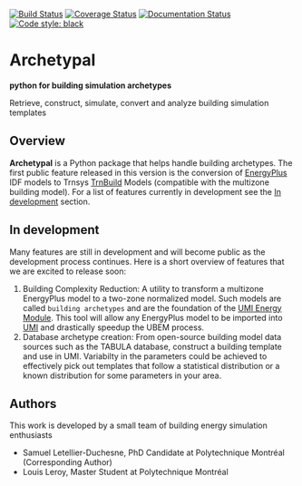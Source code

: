 [![Build Status](https://travis-ci.com/samuelduchesne/archetypal.svg?branch=develop)](https://travis-ci.com/samuelduchesne/archetypal)
[![Coverage Status](https://coveralls.io/repos/github/samuelduchesne/archetypal/badge.svg)](https://coveralls.io/github/samuelduchesne/archetypal)
[![Documentation Status](https://readthedocs.org/projects/archetypal/badge/?version=latest)](https://archetypal.readthedocs.io/en/latest/?badge=latest)
[![Code style: black](https://img.shields.io/badge/code%20style-black-000000.svg)](https://github.com/psf/black)

# Archetypal

**python for building simulation archetypes**

Retrieve, construct, simulate, convert and analyze building simulation templates

## Overview

**Archetypal** is a Python package that helps handle building archetypes. The first public feature released in this
version is the  conversion of [EnergyPlus](https://energyplus.net) IDF models to Trnsys [TrnBuild](http://www.trnsys.com/features/suite-of-tools.php) Models (compatible with the multizone building model). For a list of features
currently in development see the [In development](#in-development) section.

## In development

Many features are still in development and will become public as the development process continues. Here is a short
overview of features that we are excited to release soon:

1. Building Complexity Reduction: A utility to transform a multizone EnergyPlus model to a two-zone normalized model.
Such models are called `building archetypes` and are the foundation of the
[UMI Energy Module](https://umidocs.readthedocs.io/en/latest/docs/model-setup-template.html). This tool will allow
any EnergyPlus model to be imported into [UMI](http://web.mit.edu/sustainabledesignlab/projects/umi/index.html) and drastically speedup the UBEM process.
2. Database archetype creation: From open-source building model data sources such as the TABULA database, construct a
building template and use in UMI. Variabilty in the parameters could be achieved to effectively pick out templates
that follow a statistical distribution or a known distribution for some parameters in your area.

## Authors

This work is developed by a small team of building energy simulation enthusiasts

- Samuel Letellier-Duchesne, PhD Candidate at Polytechnique Montréal (Corresponding Author)
- Louis Leroy, Master Student at Polytechnique Montréal
